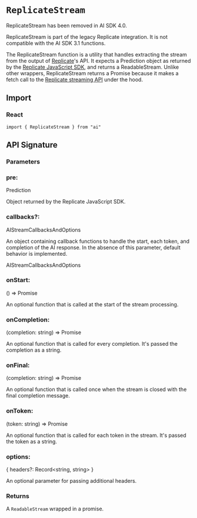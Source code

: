# `ReplicateStream`

ReplicateStream has been removed in AI SDK 4.0.

ReplicateStream is part of the legacy Replicate integration. It is not
compatible with the AI SDK 3.1 functions.

The ReplicateStream function is a utility that handles extracting the stream from the output of [Replicate](https://replicate.com)'s API. It expects a Prediction object as returned by the [Replicate JavaScript SDK](https://github.com/replicate/replicate-javascript), and returns a ReadableStream. Unlike other wrappers, ReplicateStream returns a Promise because it makes a fetch call to the [Replicate streaming API](https://github.com/replicate/replicate-javascript#streaming) under the hood.

## Import

### React

```
import { ReplicateStream } from "ai"
```

## API Signature

### Parameters

### pre:

Prediction

Object returned by the Replicate JavaScript SDK.

### callbacks?:

AIStreamCallbacksAndOptions

An object containing callback functions to handle the start, each token, and completion of the AI response. In the absence of this parameter, default behavior is implemented.

AIStreamCallbacksAndOptions

### onStart:

() => Promise<void>

An optional function that is called at the start of the stream processing.

### onCompletion:

(completion: string) => Promise<void>

An optional function that is called for every completion. It's passed the completion as a string.

### onFinal:

(completion: string) => Promise<void>

An optional function that is called once when the stream is closed with the final completion message.

### onToken:

(token: string) => Promise<void>

An optional function that is called for each token in the stream. It's passed the token as a string.

### options:

{ headers?: Record<string, string> }

An optional parameter for passing additional headers.

### Returns

A `ReadableStream` wrapped in a promise.

